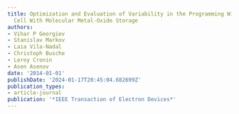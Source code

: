 ```yaml
---
title: Optimization and Evaluation of Variability in the Programming Window of a Flash
  Cell With Molecular Metal-Oxide Storage
authors:
- Vihar P Georgiev
- Stanislav Markov
- Laia Vila-Nadal
- Christoph Busche
- Leroy Cronin
- Asen Asenov
date: '2014-01-01'
publishDate: '2024-01-17T20:45:04.682699Z'
publication_types:
- article-journal
publication: '*IEEE Transaction of Electron Devices*'
---
```


